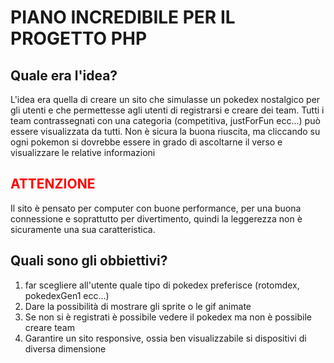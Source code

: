 <h1>PIANO INCREDIBILE PER IL PROGETTO PHP</h1>

<h2>Quale era l'idea?</h2>
<p>L'idea era quella di creare un sito che simulasse un pokedex nostalgico per gli utenti e che permettesse agli utenti di registrarsi e creare dei team. Tutti i team contrassegnati con una categoria (competitiva, justForFun ecc...) può essere visualizzata da tutti.
Non è sicura la buona riuscita, ma cliccando su ogni pokemon si dovrebbe essere in grado di ascoltarne il verso e visualizzare le relative informazioni</p> 
<h2 style = "color: red;">ATTENZIONE</h2>
<p>Il sito è pensato per computer con buone performance, per una buona connessione e soprattutto per divertimento, quindi la leggerezza non è sicuramente una sua caratteristica.</p>

<h2>Quali sono gli obbiettivi?</h2>
<ol>
  <li>far scegliere all'utente quale tipo di pokedex preferisce (rotomdex, pokedexGen1 ecc...)</li>
  <li>Dare la possibilità di mostrare gli sprite o le gif animate</li>
  <li>Se non si è registrati è possibile vedere il pokedex ma non è possibile creare team</li>
  <li>Garantire un sito responsive, ossia ben visualizzabile si dispositivi di diversa dimensione</li>
</ol>


